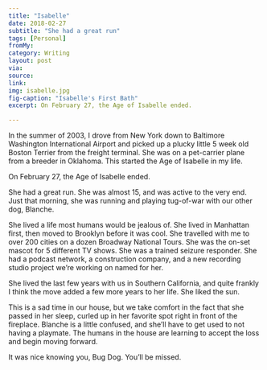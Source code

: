 ```yaml
---
title: "Isabelle"
date: 2018-02-27
subtitle: "She had a great run"
tags: [Personal]
fromMy: 
category: Writing
layout: post
via: 
source: 
link: 
img: isabelle.jpg
fig-caption: "Isabelle's First Bath"
excerpt: On February 27, the Age of Isabelle ended.

---
```


In the summer of 2003, I drove from New York down to Baltimore Washington International Airport and picked up a plucky little 5 week old Boston Terrier from the freight terminal. She was on a pet-carrier plane from a breeder in Oklahoma. This started the Age of Isabelle in my life.

On February 27, the Age of Isabelle ended.

<!-- more -->

She had a great run. She was almost 15, and was active to the very end. Just that morning, she was running and playing tug-of-war with our other dog, Blanche.

She lived a life most humans would be jealous of. She lived in Manhattan first, then moved to Brooklyn before it was cool. She travelled with me to over 200 cities on a dozen Broadway National Tours. She was the on-set mascot for 5 different TV shows. She was a trained seizure responder. She had a podcast network, a construction company, and a new recording studio project we’re working on named for her.

She lived the last few years with us in Southern California, and  quite frankly I think the move added a few more years to her life. She liked the sun.

This is a sad time in our house, but we take comfort in the fact that she passed in her sleep, curled up in her favorite spot right in front of the fireplace. Blanche is a little confused, and she’ll have to get used to not having a playmate. The humans in the house are learning to accept the loss and begin moving forward.

It was nice knowing you, Bug Dog. You’ll be missed.

<!-- #Personal -->
